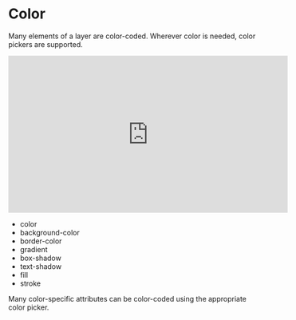 # Color

Many elements of a layer are color-coded. Wherever color is needed, color pickers are supported.

<iframe width="560" height="315" src="https://www.youtube.com/embed/e4gzSZM2o8M" frameborder="0" allow="accelerometer; autoplay; encrypted-media; gyroscope; picture-in-picture" allowfullscreen></iframe>

* color
* background-color
* border-color
* gradient
* box-shadow
* text-shadow
* fill
* stroke

Many color-specific attributes can be color-coded using the appropriate color picker.
